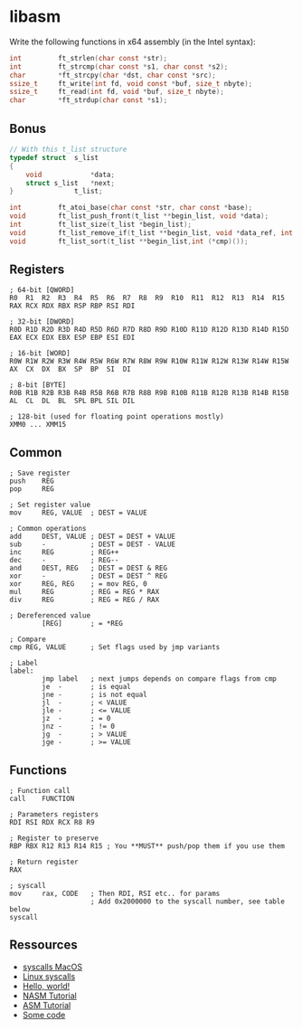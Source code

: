 # libasm

Write the following functions in x64 assembly (in the Intel syntax):

```C
int			ft_strlen(char const *str);
int			ft_strcmp(char const *s1, char const *s2);
char		*ft_strcpy(char *dst, char const *src);
ssize_t		ft_write(int fd, void const *buf, size_t nbyte);
ssize_t		ft_read(int fd, void *buf, size_t nbyte);
char		*ft_strdup(char const *s1);
```

## Bonus

```C
// With this t_list structure
typedef struct	s_list
{
	void			*data;
	struct s_list	*next;
}				t_list;

int			ft_atoi_base(char const *str, char const *base);
void		ft_list_push_front(t_list **begin_list, void *data);
int			ft_list_size(t_list *begin_list);
void		ft_list_remove_if(t_list **begin_list, void *data_ref, int (*cmp)(), void (*free_fct)(void*));
void		ft_list_sort(t_list **begin_list,int (*cmp)());

```

## Registers

```
; 64-bit [QWORD]
R0  R1  R2  R3  R4  R5  R6  R7  R8  R9  R10  R11  R12  R13  R14  R15
RAX RCX RDX RBX RSP RBP RSI RDI

; 32-bit [DWORD]
R0D R1D R2D R3D R4D R5D R6D R7D R8D R9D R10D R11D R12D R13D R14D R15D
EAX ECX EDX EBX ESP EBP ESI EDI

; 16-bit [WORD]
R0W R1W R2W R3W R4W R5W R6W R7W R8W R9W R10W R11W R12W R13W R14W R15W
AX  CX  DX  BX  SP  BP  SI  DI

; 8-bit [BYTE]
R0B R1B R2B R3B R4B R5B R6B R7B R8B R9B R10B R11B R12B R13B R14B R15B
AL  CL  DL  BL  SPL BPL SIL DIL

; 128-bit (used for floating point operations mostly)
XMM0 ... XMM15
```

## Common

```
; Save register
push	REG
pop		REG

; Set register value
mov		REG, VALUE	; DEST = VALUE

; Common operations
add		DEST, VALUE	; DEST = DEST + VALUE
sub		-			; DEST = DEST - VALUE
inc		REG			; REG++
dec		-			; REG--
and		DEST, REG	; DEST = DEST & REG
xor		-			; DEST = DEST ^ REG
xor		REG, REG	; = mov	REG, 0
mul		REG			; REG = REG * RAX
div		REG			; REG = REG / RAX

; Dereferenced value
		[REG]		; = *REG

; Compare
cmp	REG, VALUE		; Set flags used by jmp variants

; Label
label:
		jmp	label	; next jumps depends on compare flags from cmp
		je	-		; is equal
		jne	-		; is not equal
		jl	-		; < VALUE
		jle	-		; <= VALUE
		jz	-		; = 0
		jnz	-		; != 0
		jg	-		; > VALUE
		jge	-		; >= VALUE
```

## Functions

```
; Function call
call	FUNCTION

; Parameters registers
RDI RSI RDX RCX R8 R9

; Register to preserve
RBP RBX R12 R13 R14 R15	; You **MUST** push/pop them if you use them

; Return register
RAX

; syscall
mov		rax, CODE	; Then RDI, RSI etc.. for params
					; Add 0x2000000 to the syscall number, see table below
syscall
```

## Ressources

* [syscalls MacOS](https://opensource.apple.com/source/xnu/xnu-1504.3.12/bsd/kern/syscalls.master)
* [Linux syscalls](https://blog.rchapman.org/posts/Linux_System_Call_Table_for_x86_64/)
* [Hello, world!](https://gist.github.com/FiloSottile/7125822)
* [NASM Tutorial](https://cs.lmu.edu/~ray/notes/nasmtutorial/)
* [ASM Tutorial](https://github.com/0xAX/asm)
* [Some code](https://www.conradk.com/codebase/2017/06/06/x86-64-assembly-from-scratch/)
